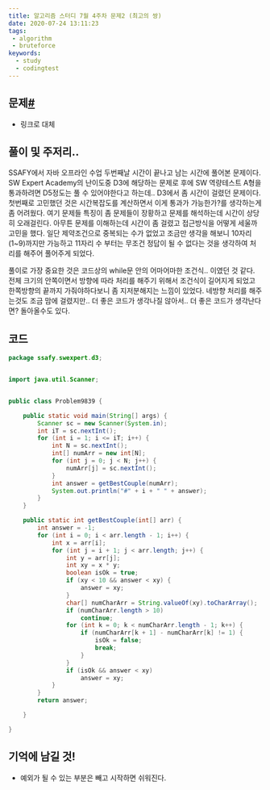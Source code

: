 ```yaml
---
title: 알고리즘 스터디 7월 4주차 문제2 (최고의 쌍)
date: 2020-07-24 13:11:23
tags:
 - algorithm
 - bruteforce
keywords:
  - study
  - codingtest
---
```


## 문제[#](https://swexpertacademy.com/main/code/problem/problemDetail.do?contestProbId=AXGBGehqPAADFAXR&categoryId=AXGBGehqPAADFAXR&categoryType=CODE&&&)

- 링크로 대체

## 풀이 및 주저리..

SSAFY에서 자바 오프라인 수업 두번째날 시간이 끝나고 남는 시간에 풀어본 문제이다. SW Expert Academy의 난이도중 D3에 해당하는 문제로 후에 SW 역량테스트 A형을 통과하려면 D5정도는 풀 수 있어야한다고 하는데.. D3에서 좀 시간이 걸렸던 문제이다. 첫번째로 고민했던 것은 시간복잡도를 계산하면서 이게 통과가 가능한가?를 생각하는게 좀 어려웠다. 여기 문제들 특징이 좀 문제들이 장황하고 문제를 해석하는데 시간이 상당히 오래걸린다. 아무튼 문제를 이해하는데 시간이 좀 걸렸고 접근방식을 어떻게 세울까 고민을 했다. 일단 제약조건으로 중복되는 수가 없었고 조금만 생각을 해보니 10자리(1~9)까지만 가능하고 11자리 수 부터는 무조건 정답이 될 수 없다는 것을 생각하여 처리를 해주어 풀어주게 되었다. 

풀이로 가장 중요한 것은 코드상의 while문 안의 어마어마한 조건식.. 이였던 것 같다. 전체 크기의 안쪽이면서 방향에 따라 처리를 해주기 위해서 조건식이 길어지게 되었고 한쪽방향의 끝까지 가줘야하다보니 좀 지저분해지는 느낌이 있었다.  네방향 처리를 해주는것도 조금 맘에 걸렸지만.. 더 좋은 코드가 생각나질 않아서.. 더 좋은 코드가 생각난다면? 돌아올수도 있다.

## 코드

```java
package ssafy.swexpert.d3;


import java.util.Scanner;


public class Problem9839 {

    public static void main(String[] args) {
        Scanner sc = new Scanner(System.in);
        int iT = sc.nextInt();
        for (int i = 1; i <= iT; i++) {
            int N = sc.nextInt();
            int[] numArr = new int[N];
            for (int j = 0; j < N; j++) {
                numArr[j] = sc.nextInt();
            }
            int answer = getBestCouple(numArr);
            System.out.println("#" + i + " " + answer);
        }
    }

    public static int getBestCouple(int[] arr) {
        int answer = -1;
        for (int i = 0; i < arr.length - 1; i++) {
            int x = arr[i];
            for (int j = i + 1; j < arr.length; j++) {
                int y = arr[j];
                int xy = x * y;
                boolean isOk = true;
                if (xy < 10 && answer < xy) {
                    answer = xy;
                }
                char[] numCharArr = String.valueOf(xy).toCharArray();
                if (numCharArr.length > 10)
                    continue;
                for (int k = 0; k < numCharArr.length - 1; k++) {
                    if (numCharArr[k + 1] - numCharArr[k] != 1) {
                        isOk = false;
                        break;
                    }
                }
                if (isOk && answer < xy)
                    answer = xy;
            }
        }
        return answer;

    }

}
```

## 기억에 남길 것!

- 예외가 될 수 있는 부분은 빼고 시작하면 쉬워진다.
